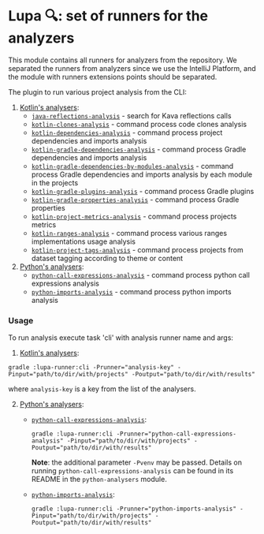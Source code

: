# Lupa 🔍: set of runners for the analyzers

This module contains all runners for analyzers from the repository. 
We separated the runners from analyzers since we use the IntelliJ Platform, and the module 
with runners extensions points should be separated.

The plugin to run various project analysis from the CLI:
1. [Kotlin's analysers](./src/main/kotlin/org/jetbrains/research/lupa/kotlinAnalysis):
    * [```java-reflections-analysis```](./src/main/kotlin/org/jetbrains/research/lupa/kotlinAnalysis/JavaReflectionsFunctionsAnalysisRunner.kt) - search for Kava reflections calls
    * [```kotlin-clones-analysis```](./src/main/kotlin/org/jetbrains/research/lupa/kotlinAnalysis/KotlinClonesAnalysisRunner.kt) - command process code clones analysis
    * [```kotlin-dependencies-analysis```](./src/main/kotlin/org/jetbrains/research/lupa/kotlinAnalysis/KotlinDependenciesAnalysisRunner.kt) - command process project dependencies and imports analysis
    * [```kotlin-gradle-dependencies-analysis```](./src/main/kotlin/org/jetbrains/research/lupa/kotlinAnalysis/KotlinGradleDependenciesAnalysisRunner.kt) - command process Gradle dependencies and imports analysis
    * [```kotlin-gradle-dependencies-by-modules-analysis```](./src/main/kotlin/org/jetbrains/research/lupa/kotlinAnalysis/KotlinGradleDependenciesByModulesAnalysisRunner.kt) - command process Gradle dependencies and imports analysis by each module in the projects
    * [```kotlin-gradle-plugins-analysis```](./src/main/kotlin/org/jetbrains/research/lupa/kotlinAnalysis/KotlinGradlePluginsAnalysisRunner.kt) - command process Gradle plugins 
    * [```kotlin-gradle-properties-analysis```](./src/main/kotlin/org/jetbrains/research/lupa/kotlinAnalysis/KotlinGradlePropertiesAnalysisRunner.kt) - command process Gradle properties 
    * [```kotlin-project-metrics-analysis```](./src/main/kotlin/org/jetbrains/research/lupa/kotlinAnalysis/KotlinProjectMetricsAnalysisAnalysisRunner.kt) - command process projects metrics
    * [```kotlin-ranges-analysis```](./src/main/kotlin/org/jetbrains/research/lupa/kotlinAnalysis/KotlinRangesAnalysisRunner.kt) - command process various ranges implementations usage analysis
    * [```kotlin-project-tags-analysis```](./src/main/kotlin/org/jetbrains/research/lupa/kotlinAnalysis/ProjectsTaggingRunner.kt) - command process projects from dataset tagging according to theme or content
2. [Python's analysers](./src/main/kotlin/org/jetbrains/research/lupa/pythonAnalysis):
    * [```python-call-expressions-analysis```](./src/main/kotlin/org/jetbrains/research/lupa/pythonAnalysis/PythonCallExpressionsAnalysisRunner.kt) - command process python call expressions analysis
    * [```python-imports-analysis```](./src/main/kotlin/org/jetbrains/research/lupa/pythonAnalysis/PythonImportsAnalysisRunner.kt) - command process python imports analysis

### Usage

[comment]: <> (TODO: maybe reorganize this section)

To run analysis execute task 'cli' with analysis runner name and args:

1. [Kotlin's analysers](./src/main/kotlin/org/jetbrains/research/lupa/kotlinAnalysis):
``` 
gradle :lupa-runner:cli -Prunner="analysis-key" -Pinput="path/to/dir/with/projects" -Poutput="path/to/dir/with/results"
```

where `analysis-key` is a key from the list of the analysers.

2. [Python's analysers](./src/main/kotlin/org/jetbrains/research/lupa/pythonAnalysis):
    * [```python-call-expressions-analysis```](./src/main/kotlin/org/jetbrains/research/lupa/pythonAnalysis/PythonCallExpressionsAnalysisRunner.kt):
        ``` 
        gradle :lupa-runner:cli -Prunner="python-call-expressions-analysis" -Pinput="path/to/dir/with/projects" -Poutput="path/to/dir/with/results"
        ```
      **Note**: the additional parameter `-Pvenv` may be passed.
      Details on running `python-call-expressions-analysis` can be found in its README in the  `python-analysers` module.

    * [```python-imports-analysis```](./src/main/kotlin/org/jetbrains/research/lupa/pythonAnalysis/PythonImportsAnalysisRunner.kt):
        ``` 
        gradle :lupa-runner:cli -Prunner="python-imports-analysis" -Pinput="path/to/dir/with/projects" -Poutput="path/to/dir/with/results"
        ```

